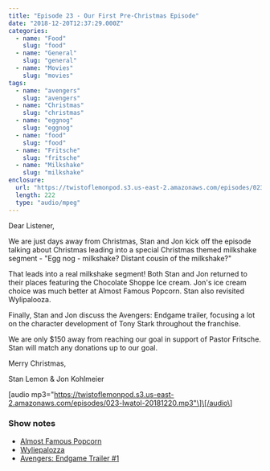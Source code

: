 ```yaml
---
title: "Episode 23 - Our First Pre-Christmas Episode"
date: "2018-12-20T12:37:29.000Z"
categories:
  - name: "Food"
    slug: "food"
  - name: "General"
    slug: "general"
  - name: "Movies"
    slug: "movies"
tags:
  - name: "avengers"
    slug: "avengers"
  - name: "Christmas"
    slug: "christmas"
  - name: "eggnog"
    slug: "eggnog"
  - name: "food"
    slug: "food"
  - name: "Fritsche"
    slug: "fritsche"
  - name: "Milkshake"
    slug: "milkshake"
enclosure:
  url: "https://twistoflemonpod.s3.us-east-2.amazonaws.com/episodes/023-lwatol-20181220.mp3"
  length: 222
  type: "audio/mpeg"
---
```


Dear Listener,

We are just days away from Christmas, Stan and Jon kick off the episode talking about Christmas leading into a special Christmas themed milkshake segment - "Egg nog - milkshake? Distant cousin of the milkshake?"

That leads into a real milkshake segment! Both Stan and Jon returned to their places featuring the Chocolate Shoppe Ice cream. Jon's ice cream choice was much better at Almost Famous Popcorn. Stan also revisited Wylipalooza.

Finally, Stan and Jon discuss the Avengers: Endgame trailer, focusing a lot on the character development of Tony Stark throughout the franchise.

We are only $150 away from reaching our goal in support of Pastor Fritsche. Stan will match any donations up to our goal.

Merry Christmas,

Stan Lemon & Jon Kohlmeier

\[audio mp3="https://twistoflemonpod.s3.us-east-2.amazonaws.com/episodes/023-lwatol-20181220.mp3"\]\[/audio\]

### Show notes

- [Almost Famous Popcorn](https://almostfamouspopcorn.com)
- [Wyliepalozza](http://wyliepalooza.com)
- [Avengers: Endgame Trailer #1](https://www.youtube.com/watch?v=ee1172yeqyE)
